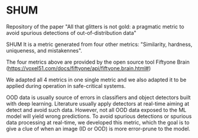 # SHUM
Repository of the paper "All that glitters is not gold: a pragmatic metric to avoid spurious detections of out-of-distribution data"

SHUM It is a metric generated from four other metrics: "Similarity, hardness, uniqueness, and mistakennes".

The four metrics above are provided by the open source tool Fiftyone Brain (https://voxel51.com/docs/fiftyone/api/fiftyone.brain.html#) 

We adapted all 4 metrics in one single metric and we also adapted it to be applied during operation in safe-critical systems.

OOD data is usually source of errors in classifiers and object detectors built with deep learning.
Literature usually apply detectors at real-time aiming at detect and avoid such data.
However, not all OOD data exposed to the ML model will yield wrong predictions. 
To avoid spurious detections or spurious data processing at real-time, we developed this metric, which the goal is to give a clue of when an image (ID or OOD) is more error-prune to the model.

